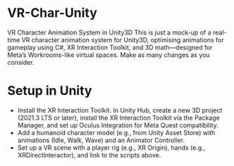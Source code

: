 # VR-Char-Unity
VR Character Animation System in Unity3D
This is just a mock-up of a real-time VR character animation system for Unity3D, optimising animations for gameplay using C#, XR Interaction Toolkit, and 3D math—designed for Meta’s Workrooms-like virtual spaces. Make as many changes as you consider.

# Setup in Unity
- Install the XR Interaction Toolkit. In Unity Hub, create a new 3D project (2021.3 LTS or later), install the XR Interaction Toolkit via the Package Manager, and set up Oculus Integration for Meta Quest compatibility.
- Add a humanoid character model (e.g., from Unity Asset Store) with animations (Idle, Walk, Wave) and an Animator Controller.
- Set up a VR scene with a player rig (e.g., XR Origin), hands (e.g., XRDirectInteractor), and link to the scripts above.
